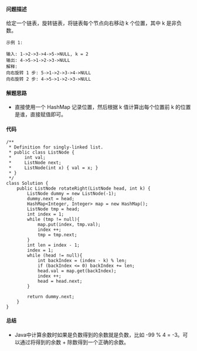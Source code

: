 #### 问题描述
给定一个链表，旋转链表，将链表每个节点向右移动 k 个位置，其中 k 是非负数。

    示例 1:
    
    输入: 1->2->3->4->5->NULL, k = 2
    输出: 4->5->1->2->3->NULL
    解释:
    向右旋转 1 步: 5->1->2->3->4->NULL
    向右旋转 2 步: 4->5->1->2->3->NULL


#### 解题思路

- 直接使用一个 HashMap 记录位置，然后根据 k 值计算出每个位置前 k 的位置是谁，直接赋值即可。

#### 代码

    /**
     * Definition for singly-linked list.
     * public class ListNode {
     *     int val;
     *     ListNode next;
     *     ListNode(int x) { val = x; }
     * }
     */
    class Solution {
        public ListNode rotateRight(ListNode head, int k) {
            ListNode dummy = new ListNode(-1);
            dummy.next = head;
            HashMap<Integer, Integer> map = new HashMap();
            ListNode tmp = head;
            int index = 1;
            while (tmp != null){
                map.put(index, tmp.val);
                index ++;
                tmp = tmp.next;
            }
            int len = index - 1;
            index = 1;
            while (head != null){
                int backIndex = (index - k) % len;
                if (backIndex <= 0) backIndex += len;
                head.val = map.get(backIndex);
                index ++;
                head = head.next;
            }
    
            return dummy.next;
        }
    }

#### 总结

- Java中计算余数时如果是负数得到的余数就是负数，比如 -99 % 4 = -3。可以通过将得到的余数 + 除数得到一个正确的余数。
